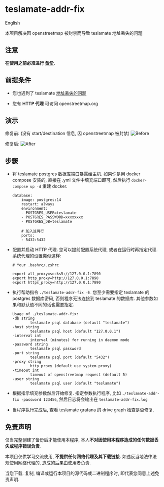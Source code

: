 # teslamate-addr-fix

[English](README.md)

本项目解决因 openstreetmap 被封禁而导致 teslamate 地址丢失的问题

## 注意

**在使用之前必须进行 [备份](https://docs.teslamate.org/docs/maintenance/backup_restore).**


## 前提条件
- 您也遇到了 teslamate [地址丢失的问题](https://github.com/adriankumpf/teslamate/issues/2956)

- 您有 **HTTP 代理** 可访问 openstreetmap.org

## 演示

修复前: (没有 start/destination 信息, 因 openstreetmap 被封禁)
![Before](demo/before.jpg)

修复后:
![After](demo/after.jpg)

## 步骤

- 将 teslamate postgres 数据库端口暴露给主机. 如果你是用 docker compose 安装的, 直接在 .yml 文件中填充端口即可, 然后执行 `docker-compose up -d` 重建 docker.

	```
	database:
		image: postgres:14
		restart: always
		environment:
		- POSTGRES_USER=teslamate
		- POSTGRES_PASSWORD=xxxxxxxx
		- POSTGRES_DB=teslamate

		# 加入这两行
		ports:
		- 5432:5432 

	```

- 配置并启动 HTTP 代理. 您可以提前配置系统代理, 或者在运行时再指定代理. 系统代理的设置类似这样:

	```
	# Your .bashrc/.zshrc

	export all_proxy=socks5://127.0.0.1:7890
	export http_proxy=http://127.0.0.1:7890
	export https_proxy=http://127.0.0.1:7890
	```

- 执行帮助指令 `./teslamate-addr-fix -h`. 您至少需要指定 teslamate 的 postgres 数据库密码, 否则程序无法连接到 teslamate 的数据库. 其他参数如果和默认值不同的话也需要指定.

	```
	Usage of ./teslamate-addr-fix:
	-db string
			teslamate psql database (default "teslamate")
	-host string
			teslamate psql host (default "127.0.0.1")
	-interval int
        	interval (minutes) for running in daemon mode
	-password string
			teslamate psql password
	-port string
			teslamate psql port (default "5432")
	-proxy string
			http proxy (default use system proxy)
	-timeout int
			timeout of openstreetmap request (default 5)
	-user string
			teslamate psql user (default "teslamate")
	```

- 根据指示填充参数然后开始修复. 指定参数执行程序, 比如 `./teslamate-addr-fix -password 123456`, 然后日志将会输出在 `teslamate-addr-fix.log`

- 当程序执行完成后, 查看 teslamate grafana 的 drive graph 检查是否修复. 

## 免责声明

仅当完整创建了备份后才能使用本程序, 本人**不对因使用本程序造成的任何数据丢失或程序错误负责**.

本项目仅供学习交流使用, **不提供任何网络代理及其下载链接**. 如违反当地法律法规使用网络代理的, 造成的后果由使用者负责.

当您下载, 复制, 编译或运行本项目的源代码或二进制程序时, 即代表您同意上述免责声明.